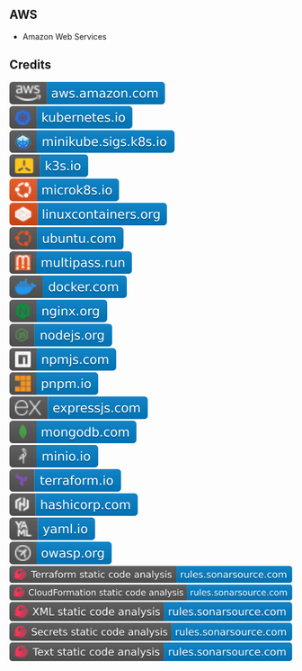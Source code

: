 AWS
---

- Amazon Web Services

Credits
-------
[![image](
Credits/aws.amazon.com.svg)](https://aws.amazon.com/)  
[![image](
Credits/kubernetes.io.svg)](https://kubernetes.io/)  
[![image](
Credits/minikube.sigs.k8s.io.svg)](https://minikube.sigs.k8s.io/)  
[![image](
Credits/k3s.io.svg)](https://k3s.io/)  
[![image](
Credits/microk8s.io.svg)](https://microk8s.io/)  
[![image](
Credits/linuxcontainers.org.svg)](https://linuxcontainers.org/)  
[![image](
Credits/ubuntu.com.svg)](https://ubuntu.com/)  
[![image](
Credits/multipass.run.svg)](https://multipass.run/)  
[![image](
Credits/docker.com.svg)](https://docker.com/)  
[![image](
Credits/nginx.org.svg)](https://nginx.org/)  
[![image](
Credits/nodejs.org.svg)](https://nodejs.org/)  
[![image](
Credits/npmjs.com.svg)](https://npmjs.com/)  
[![image](
Credits/pnpm.io.svg)](https://pnpm.io/)  
[![image](
Credits/expressjs.com.svg)](https://expressjs.com/)  
[![image](
Credits/mongodb.com.svg)](https://mongodb.com/)  
[![image](
Credits/minio.io.svg)](https://minio.io)  
[![image](
Credits/terraform.io.svg)](https://terraform.io/)  
[![image](
Credits/hashicorp.com.svg)](https://hashicorp.com/)  
[![image](
Credits/yaml.io.svg)](https://yaml.io/)  
[![image](
Credits/owasp.org.svg)](https://owasp.org/)  
[![image](
Credits/Terraform-static-code-analysis-rules.sonarsource.com.svg)](https://rules.sonarsource.com/terraform/)  
[![image](
Credits/CloudFormation-static-code-analysis-rules.sonarsource.com.svg)](https://rules.sonarsource.com/cloudformation/)  
[![image](
Credits/XML-static-code-analysis-rules.sonarsource.com.svg)](https://rules.sonarsource.com/xml/)  
[![image](
Credits/Secrets-static-code-analysis-rules.sonarsource.com.svg)](https://rules.sonarsource.com/secrets/)  
[![image](
Credits/Text-static-code-analysis-rules.sonarsource.com.svg)](https://rules.sonarsource.com/text/)

